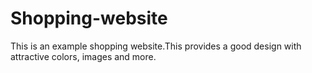 # Shopping-website
This is an example shopping website.This provides a good design with attractive colors, images and more.
